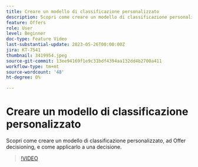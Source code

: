 ```yaml
---
title: Creare un modello di classificazione personalizzato
description: Scopri come creare un modello di classificazione personalizzato, ad Offer decisioning, e come applicarlo a una decisione.
feature: Offers
role: User
level: Beginner
doc-type: Feature Video
last-substantial-update: 2023-05-26T00:00:00Z
jira: KT-7541
thumbnail: 3419954.jpeg
source-git-commit: 13ee94169f1e9c31bdf4394aa132dd4b2700a411
workflow-type: tm+mt
source-wordcount: '48'
ht-degree: 0%

---
```



# Creare un modello di classificazione personalizzato

Scopri come creare un modello di classificazione personalizzato, ad Offer decisioning, e come applicarlo a una decisione.

>[!VIDEO](https://video.tv.adobe.com/v/3419954/?learn=on)

